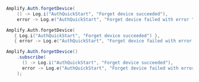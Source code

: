 <amplify-block-switcher> <amplify-block name="Java">

```java
Amplify.Auth.forgetDevice(
    () -> Log.i("AuthQuickStart", "Forget device succeeded"),
    error -> Log.e("AuthQuickStart", "Forget device failed with error " + error.toString()));
```

</amplify-block> <amplify-block name="Kotlin">

 ```kotlin
Amplify.Auth.forgetDevice(
    { Log.i("AuthQuickStart", "Forget device succeeded") },
    { error -> Log.e("AuthQuickStart", "Forget device failed with error: $error") })
```

</amplify-block> <amplify-block name="RxJava">

```java
Amplify.Auth.forgetDevice()
    .subscribe(
      () -> Log.i("AuthQuickStart", "Forget device succeeded"),
      error -> Log.e("AuthQuickStart", "Forget device failed with error " + error.toString())
    );
```

</amplify-block> </amplify-block-switcher>
